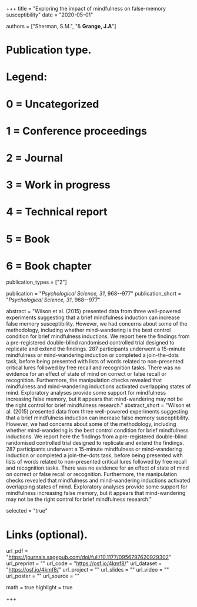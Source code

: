 +++
title = "Exploring the impact of mindfulness on false-memory susceptibility"
date = "2020-05-01"

authors = ["Sherman, S.M.", "& **Grange, J.A**"]

# Publication type.
# Legend:
# 0 = Uncategorized
# 1 = Conference proceedings
# 2 = Journal
# 3 = Work in progress
# 4 = Technical report
# 5 = Book
# 6 = Book chapter
publication_types = ["2"]

publication = "*Psychological Science, 31*, 968--977"
publication_short = "*Psychological Science, 31*, 968--977"

abstract = "Wilson et al. (2015) presented data from three well-powered experiments suggesting that a brief mindfulness induction can increase false memory susceptibility. However, we had concerns about some of the methodology, including whether mind-wandering is the best control condition for brief mindfulness inductions. We report here the findings from a pre-registered double-blind randomised controlled trial designed to replicate and extend the findings. 287 participants underwent a 15-minute mindfulness or mind-wandering induction or completed a join-the-dots task, before being presented with lists of words related to non-presented critical lures followed by free recall and recognition tasks. There was no evidence for an effect of state of mind on correct or false recall or recognition. Furthermore, the manipulation checks revealed that mindfulness and mind-wandering inductions activated overlapping states of mind. Exploratory analyses provide some support for mindfulness increasing false memory, but it appears that mind-wandering may not be the right control for brief mindfulness research."
abstract_short = "Wilson et al. (2015) presented data from three well-powered experiments suggesting that a brief mindfulness induction can increase false memory susceptibility. However, we had concerns about some of the methodology, including whether mind-wandering is the best control condition for brief mindfulness inductions. We report here the findings from a pre-registered double-blind randomised controlled trial designed to replicate and extend the findings. 287 participants underwent a 15-minute mindfulness or mind-wandering induction or completed a join-the-dots task, before being presented with lists of words related to non-presented critical lures followed by free recall and recognition tasks. There was no evidence for an effect of state of mind on correct or false recall or recognition. Furthermore, the manipulation checks revealed that mindfulness and mind-wandering inductions activated overlapping states of mind. Exploratory analyses provide some support for mindfulness increasing false memory, but it appears that mind-wandering may not be the right control for brief mindfulness research."

selected = "true"

# Links (optional).
url_pdf = "https://journals.sagepub.com/doi/full/10.1177/0956797620929302"
url_preprint = ""
url_code = "https://osf.io/4kmf8/"
url_dataset = "https://osf.io/4kmf8/"
url_project = ""
url_slides = ""
url_video = ""
url_poster = ""
url_source = ""

math = true
highlight = true

+++
